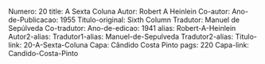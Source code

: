 Numero: 20
title: A Sexta Coluna
Autor: Robert A Heinlein
Co-autor: 
Ano-de-Publicacao: 1955
Titulo-original: Sixth Column
Tradutor: Manuel de Sepúlveda
Co-tradutor: 
Ano-de-edicao: 1941
alias: Robert-A-Heinlein
Autor2-alias: 
Tradutor1-alias: Manuel-de-Sepulveda
Tradutor2-alias: 
Titulo-link: 20-A-Sexta-Coluna
Capa: Cândido Costa Pinto
pags: 220
Capa-link: Candido-Costa-Pinto